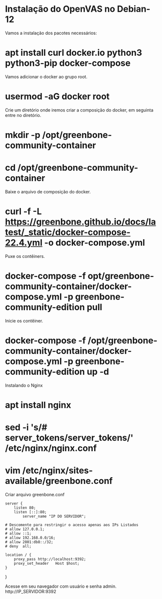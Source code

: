 # Instalação do OpenVAS no Debian-12

Vamos a instalação dos pacotes necessários:
 # apt install curl docker.io python3 python3-pip docker-compose

Vamos adicionar o docker ao grupo root.
 # usermod -aG docker root
 
Crie um diretório onde iremos criar a composição do docker, em seguinta entre no diretório.
 # mkdir -p /opt/greenbone-community-container
 # cd /opt/greenbone-community-container

Baixe o arquivo de composição do docker.
 # curl -f -L https://greenbone.github.io/docs/latest/_static/docker-compose-22.4.yml -o docker-compose.yml
 
Puxe os contêiners.
 # docker-compose -f opt/greenbone-community-container/docker-compose.yml -p greenbone-community-edition pull

 
Inicie os contêiner.
 # docker-compose -f /opt/greenbone-community-container/docker-compose.yml -p greenbone-community-edition up -d
 

Instalando o Nginx
# apt install nginx
# sed -i 's/# server_tokens/server_tokens/' /etc/nginx/nginx.conf
# vim /etc/nginx/sites-available/greenbone.conf


Criar arquivo greenbone.conf
 
    server {
    	listen 80;
    	listen [::]:80;
			server_name "IP DO SERVIDOR";
 
    # Descomente para restringir o acesso apenas aos IPs Listados
    # allow 127.0.0.1;
    # allow ::1;
    # allow 192.168.0.0/16;
    # allow 2801:db8::/32;
    # deny  all;
 
    location / {
        proxy_pass http://localhost:9392;
        proxy_set_header   Host $host;
    }
}



Acesse em seu navegador com usuário e senha admin.
http://IP_SERVIDOR:9392

